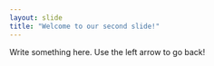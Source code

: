 ```yaml
---
layout: slide
title: "Welcome to our second slide!"
---
```

Write something here.
Use the left arrow to go back!
